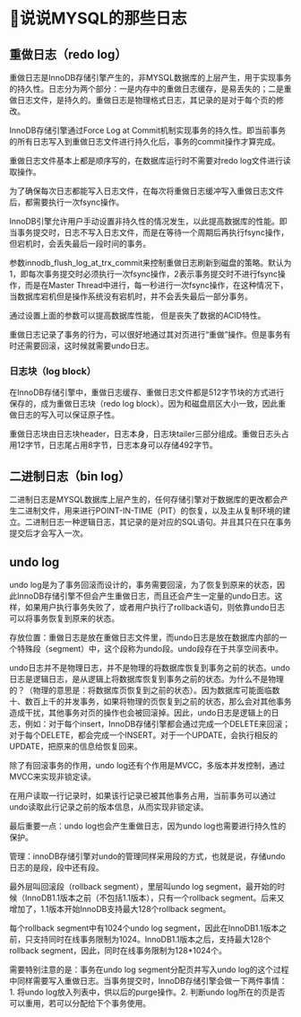 # :floppy_disk:说说MYSQL的那些日志



## 重做日志（redo log）

重做日志是InnoDB存储引擎产生的，非MYSQL数据库的上层产生，用于实现事务的持久性。日志分为两个部分：一是内存中的重做日志缓存，是易丢失的；二是重做日志文件，是持久的。重做日志是物理格式日志，其记录的是对于每个页的修改。

InnoDB存储引擎通过Force Log at Commit机制实现事务的持久性。即当前事务的所有日志写入到重做日志文件进行持久化后，事务的commit操作才算完成。

重做日志文件基本上都是顺序写的，在数据库运行时不需要对redo log文件进行读取操作。

为了确保每次日志都能写入日志文件，在每次将重做日志缓冲写入重做日志文件后，都需要执行一次fsync操作。

InnoDB引擎允许用户手动设置非持久性的情况发生，以此提高数据库的性能。即当事务提交时，日志不写入日志文件，而是在等待一个周期后再执行fsync操作，但宕机时，会丢失最后一段时间的事务。

参数innodb_flush_log_at_trx_commit来控制重做日志刷新到磁盘的策略。默认为1，即每次事务提交时必须执行一次fsync操作，2表示事务提交时不进行fsync操作，而是在Master Thread中进行，每一秒进行一次fsync操作，在这种情况下，当数据库宕机但是操作系统没有宕机时，并不会丢失最后一部分事务。

通过设置上面的参数可以提高数据库性能， 但是丧失了数据的ACID特性。

重做日志记录了事务的行为，可以很好地通过其对页进行“重做”操作。但是事务有时还需要回滚，这时候就需要undo日志。

### 日志块（log block）

在InnoDB存储引擎中，重做日志缓存、重做日志文件都是512字节块的方式进行保存的，成为重做日志块（redo log block）。因为和磁盘扇区大小一致，因此重做日志的写入可以保证原子性。

重做日志块由日志块header，日志本身，日志块tailer三部分组成。重做日志头占用12字节，日志尾占用8字节，日志本身可以存储492字节。

## 二进制日志（bin log）

二进制日志是MYSQL数据库上层产生的，任何存储引擎对于数据库的更改都会产生二进制文件，用来进行POINT-IN-TIME（PIT）的恢复，以及主从复制环境的建立。二进制日志一种逻辑日志，其记录的是对应的SQL语句。并且其只在只在事务提交后才会写入一次。



## undo log

undo log是为了事务回滚而设计的，事务需要回滚，为了恢复到原来的状态，因此InnoDB存储引擎不但会产生重做日志，而且还会产生一定量的undo日志。这样，如果用户执行事务失败了，或者用户执行了rollback语句，则依靠undo日志可以将事务恢复到原来的状态。

存放位置：重做日志是放在重做日志文件里，而undo日志是放在数据库内部的一个特殊段（segment）中，这个段称为undo段。undo段存在于共享空间表中。

undo日志并不是物理日志，并不是物理的将数据库恢复到事务之前的状态。undo日志是逻辑日志，是从逻辑上将数据库恢复到事务之前的状态。为什么不是物理的？（物理的意思是：将数据库页恢复到之前的状态）。因为数据库可能面临数十、数百上千的并发事务，如果将物理的页恢复到之前的状态，那么会对其他事务造成干扰，其他事务对页的操作也会被回滚掉。因此，undo日志是逻辑上的日志，例如：对于每个insert，InnoDB存储引擎都会通过完成一个DELETE来回滚；对于每个DELETE，都会完成一个INSERT。对于一个UPDATE，会执行相反的UPDATE，把原来的信息给恢复回来。

除了有回滚事务的作用，undo log还有个作用是MVCC，多版本并发控制，通过MVCC来实现非锁定读。

在用户读取一行记录时，如果该行记录已被其他事务占用，当前事务可以通过undo读取此行记录之前的版本信息，从而实现非锁定读。

最后重要一点：undo log也会产生重做日志，因为undo log也需要进行持久性的保护。

管理：innoDB存储引擎对undo的管理同样采用段的方式，也就是说，存储undo日志的是段，段中还有段。

最外层叫回滚段（rollback segment），里层叫undo log segment，最开始的时候（InnoDB1.1版本之前（不包括1.1版本），只有一个rollback segment。后来又增加了，1.1版本开始InnoDB支持最大128个rollback segment。

每个rollback segment中有1024个undo log segment，因此在InnoDB1.1版本之前，只支持同时在线事务限制为1024。InnoDB1.1版本之后，支持最大128个rollback segment，因此，同时在线事务限制为128*1024个。

需要特别注意的是：事务在undo log segment分配页并写入undo log的这个过程中同样需要写入重做日志。当事务提交时，InnoDB存储引擎会做一下两件事情：1. 将undo log放入列表中，供以后的purge操作。2. 判断undo log所在的页是否可以重用，若可以分配给下个事务使用。

